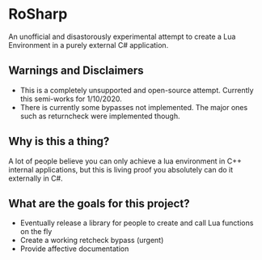 # RoSharp

An unofficial and disastorously experimental attempt to create a Lua Environment in a purely external C# application.


## Warnings and Disclaimers
  - This is a completely unsupported and open-source attempt. Currently this semi-works for 1/10/2020.
  - There is currently some bypasses not implemented. The major ones such as returncheck were implemented though.

## Why is this a thing?
A lot of people believe you can only achieve a lua environment in C++ internal applications, but this is living proof you absolutely can
do it externally in C#.

## What are the goals for this project?
  - Eventually release a library for people to create and call Lua functions on the fly
  - Create a working retcheck bypass (urgent)
  - Provide affective documentation

